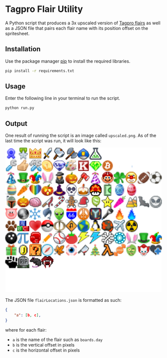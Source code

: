 # Tagpro Flair Utility

A Python script that produces a 3x upscaled version of [Tagpro flairs](https://tagpro.koalabeast.com/images/flair.png) as well as a JSON file that pairs each flair name with its position offset on the spritesheet.

## Installation

Use the package manager [pip](https://pip.pypa.io/en/stable/) to install the required libraries.

```bash
pip install -r requirements.txt
```

## Usage

Enter the following line in your terminal to run the script.
```bash
python run.py
```

## Output
One result of running the script is an image called `upscaled.png`. As of the last time the script was run, it will look like this:

![Screenshot of homepage](./upscaled.png)

The JSON file `flairLocations.json` is formatted as such:
```json
{
    "a": [b, c],
}
```
where for each flair:
- `a` is the name of the flair such as `boards.day`
- `b` is the vertical offset in pixels
- `c` is the horizontal offset in pixels
